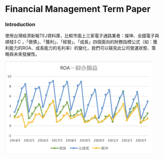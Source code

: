 # Financial Management Term Paper


### Introduction

使用台灣經濟新報TEJ資料庫，比較市面上三家電子通路業者：燦坤、全國電子與順發3 C ，「償債」、「獲利」、「經營」、「成長」四個面向的財務指標公式（如：獲利能力的ROA、成長能力的毛利率）的變化，我們可以窺見此公司營運狀態、策略與未來發展性。


<img src="Roa.png" width="480"/>


